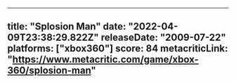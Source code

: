 
---
title: "Splosion Man"
date: "2022-04-09T23:38:29.822Z"
releaseDate: "2009-07-22"
platforms: ["xbox360"]
score: 84
metacriticLink: "https://www.metacritic.com/game/xbox-360/splosion-man"
---
